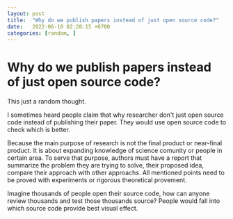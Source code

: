```yaml
---
layout: post
title:  "Why do we publish papers instead of just open source code?"
date:   2022-06-10 02:28:15 +0700
categories: [random, ]
---
```


# Why do we publish papers instead of just open source code?

This just a random thought.

I sometimes heard people claim that why researcher don't just open source code instead of publishing their paper. They would use open source code to check which is better. 

Because the main purpose of research is not the final product or near-final product. It is about expanding knowledge of science comunity or people in certain area. To serve that purpose, authors must have a report that summarize the problem they are trying to solve, their proposed idea, compare their approach with other approachs. All mentioned points need to be proved with experiments or rigorous theoretical provement.

Imagine thousands of people open their source code, how can anyone review thousands and test those thousands source? People would fall into which source code provide best visual effect. 